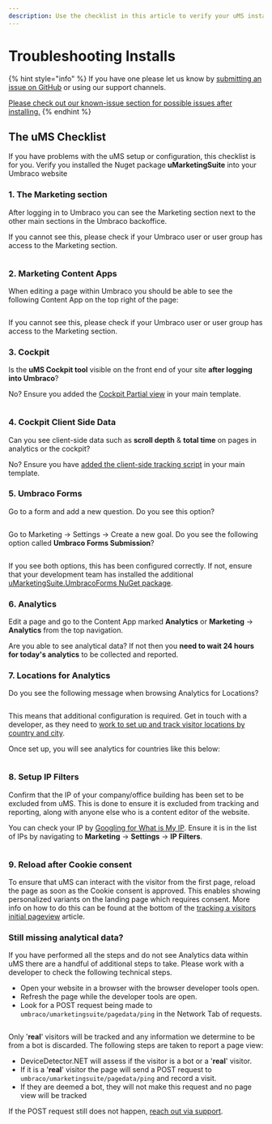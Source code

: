 ```yaml
---
description: Use the checklist in this article to verify your uMS installation.
---
```


# Troubleshooting Installs

{% hint style="info" %}
If you have one please let us know by [submitting an issue on GitHub](https://github.com/uMarketingSolutions/uMarketingSuite/issues/new/choose) or using our support channels.

[Please check out our known-issue section for possible issues after installing.](../../../support/known-issues-and-work-arounds/)
{% endhint %}

## The uMS Checklist

If you have problems with the uMS setup or configuration, this checklist is for you. Verify you installed the Nuget package **uMarketingSuite** into your Umbraco website

### 1. The Marketing section

After logging in to Umbraco you can see the Marketing section next to the other main sections in the Umbraco backoffice.

If you cannot see this, please check if your Umbraco user or user group has access to the Marketing section.

![]()

### 2. Marketing Content Apps

When editing a page within Umbraco you should be able to see the following Content App on the top right of the page:

![]()

If you cannot see this, please check if your Umbraco user or user group has access to the Marketing section.

### 3. Cockpit

Is the **uMS Cockpit tool** visible on the front end of your site **after logging into Umbraco**?

No? Ensure you added the [Cockpit Partial view](../../../installing-umarketingsuite/cockpit/) in your main template.

![]()

### 4. Cockpit Client Side Data

Can you see client-side data such as **scroll depth** & **total time** on pages in analytics or the cockpit?

No? Ensure you have [added the client-side tracking script](../../../analytics/clientside-events-and-additional-javascript-files/additional-measurements-with-our-ums-analytics-scripts/) in your main template. ![]()

### 5. Umbraco Forms

Go to a form and add a new question. Do you see this option?

![]()

Go to Marketing -> Settings -> Create a new goal. Do you see the following option called **Umbraco Forms Submission**?

![]()

If you see both options, this has been configured correctly. If not, ensure that your development team has installed the additional [uMarketingSuite.UmbracoForms NuGet package](https://www.nuget.org/packages/uMarketingSuite.UmbracoForms).

### 6. Analytics

Edit a page and go to the Content App marked **Analytics** or **Marketing** -> **Analytics** from the top navigation.

Are you able to see analytical data? If not then you **need to wait 24 hours for today's analytics** to be collected and reported.

### 7. Locations for Analytics

Do you see the following message when browsing Analytics for Locations?

![]()

This means that additional configuration is required. Get in touch with a developer, as they need to [work to set up and track visitor locations by country and city](../../../analytics/extending-analytics/implement-an-ip-to-location-provider/).

Once set up, you will see analytics for countries like this below:

![]()

### 8. Setup IP Filters

Confirm that the IP of your company/office building has been set to be excluded from uMS. This is done to ensure it is excluded from tracking and reporting, along with anyone else who is a content editor of the website.

You can check your IP by [Googling for What is My IP](https://www.google.com/search?q=what+is+my+IP). Ensure it is in the list of IPs by navigating to **Marketing** -> **Settings** -> **IP Filters**.

![]()

### 9. Reload after Cookie consent

To ensure that uMS can interact with the visitor from the first page, reload the page as soon as the Cookie consent is approved. This enables showing personalized variants on the landing page which requires consent. More info on how to do this can be found at the bottom of the [tracking a visitors initial pageview](../../../security-privacy/gdpr/how-to-become-gdpr-compliant-using-cookiebot/) article.

### Still missing analytical data?

If you have performed all the steps and do not see Analytics data within uMS there are a handful of additional steps to take. Please work with a developer to check the following technical steps.

* Open your website in a browser with the browser developer tools open.
* Refresh the page while the developer tools are open.
* Look for a POST request being made to `umbraco/umarketingsuite/pagedata/ping` in the Network Tab of requests.

[![]()](../../../%7BlocalLink:umb:/media/a06f75c283c540bfb583cd59f66f0e18%7D/)

Only '**real**' visitors will be tracked and any information we determine to be from a bot is discarded. The following steps are taken to report a page view:

* DeviceDetector.NET will assess if the visitor is a bot or a '**real**' visitor.
* If it is a '**real**' visitor the page will send a POST request to `umbraco/umarketingsuite/pagedata/ping` and record a visit.
* If they are deemed a bot, they will not make this request and no page view will be tracked

If the POST request still does not happen, [reach out via support](../../../support/).
